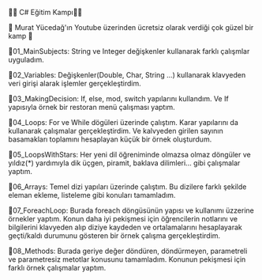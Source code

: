 👨‍💻 C# Eğitim Kampı👨‍💻

🎈 Murat Yücedağ'ın Youtube üzerinden ücretsiz olarak verdiği çok güzel bir kamp 🎈

📍01_MainSubjects: String ve Integer değişkenler kullanarak farklı çalışmlar uyguladım.

📍02_Variables: Değişkenler(Double, Char, String ...) kullanarak klavyeden veri girişi
  alarak işlemler gerçekleştirdim.

📍03_MakingDecision: If, else, mod, switch yapılarını kullandım. Ve If yapısıyla örnek
  bir restoran menü çalışması yaptım.

📍04_Loops: For ve While dögüleri üzerinde çalıştım. Karar yapılarını da kullanarak 
  çalışmalar gerçekleştirdim. Ve kalvyeden girilen sayının basamakları toplamını hesaplayan
  küçük bir örnek oluşturdum.  

📍05_LoopsWithStars: Her yeni dil öğreniminde olmazsa olmaz döngüler ve yıldız(*) yardımıyla 
  dik üçgen, piramit, baklava dilimleri... gibi çalışmalar yaptım.

📍06_Arrays: Temel dizi yapıları üzerinde çalıştım. Bu dizilere farklı şekilde eleman ekleme, 
  listeleme gibi konuları tamamladım. 

📍07_ForeachLoop: Burada foreach döngüsünün yapısı ve kullanımı üzzerine örnekler yaptım. Konun
  daha iyi pekişmesi için öğrencilerin notlarını ve bilgilerini klavyeden alıp diziye kaydeden ve 
  ortalamalarını hesaplayarak geçti/kaldı durumunu gösteren bir örnek çalışma gerçekleştirdim.

📍08_Methods: Burada geriye değer döndüren, döndürmeyen, parametreli ve parametresiz metotlar 
  konusunu tamamladım. Konunun pekişmesi için farklı örnek çalışmalar yaptım.
